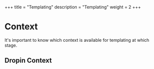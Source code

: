 +++
title = "Templating"
description = "Templating"
weight = 2
+++




# Context 

It's important to know which context is available for templating at which stage.


## Dropin Context



##




